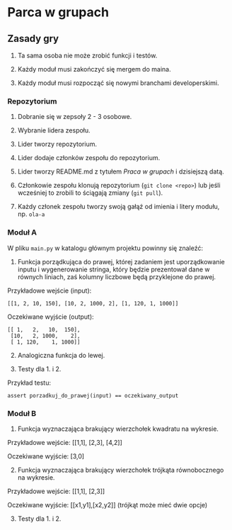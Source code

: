 # Parca w grupach

## Zasady gry

1. Ta sama osoba nie może zrobić funkcji i testów.

2. Każdy moduł musi zakończyć się mergem do maina.

3. Każdy moduł musi rozpocząć się nowymi branchami developerskimi.

### Repozytorium 

1. Dobranie się w zepsoły 2 - 3 osobowe.

2. Wybranie lidera zespołu.

3. Lider tworzy repozytorium.

4. Lider dodaje członków zespołu do repozytorium. 

5. Lider tworzy README.md z tytułem *Praca w grupach* i dzisiejszą datą.

6. Członkowie zespołu klonują repozytorium (`git clone <repo>`) lub jeśli wcześniej to
zrobili to ściągają zmiany (`git pull`).

7. Każdy członek zespołu tworzy swoją gałąź od imienia i litery modułu, np. `ola-a`

### Moduł A

W pliku `main.py` w katalogu głównym projektu powinny się znaleźć:

1. Funkcja porządkująca do prawej, której zadaniem jest uporządkowanie 
inputu i wygenerowanie stringa, który będzie prezentował dane w równych liniach, 
zaś kolumny liczbowe będą przyklejone do prawej.

Przykładowe wejście (input): 

```
[[1, 2, 10, 150], [10, 2, 1000, 2], [1, 120, 1, 1000]]
```

Oczekiwane wyjście (output): 

```
[[ 1,   2,   10,  150],
 [10,   2, 1000,    2],
 [ 1, 120,    1, 1000]]              
```

2. Analogiczna funkcja do lewej.

3. Testy dla 1. i 2. 

Przykład testu:

```
assert porzadkuj_do_prawej(input) == oczekiwany_output
```

### Moduł B

1. Funkcja wyznaczająca brakujący wierzchołek kwadratu na wykresie.

Przykładowe wejście: [[1,1], [2,3], [4,2]]

Oczekiwane wyjście: [3,0]

2. Funkcja wyznaczająca brakujący wierzchołek trójkąta równobocznego na wykresie.

Przykładowe wejście: [[1,1], [2,3]]

Oczekiwane wyjście: [[x1,y1],[x2,y2]]  (trójkąt może mieć dwie opcje)

3. Testy dla 1. i 2.


